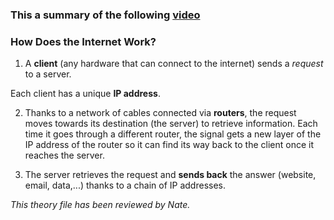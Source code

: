 ### This a summary of the following [video](https://www.youtube.com/watch?v=7_LPdttKXPc)


### How Does the Internet Work?


1. A **client** (any hardware that can connect to the internet) sends a *request* to a server. 

  Each client has a unique **IP address**.

2. Thanks to a network of cables connected via **routers**, the request moves towards its destination (the server) to retrieve information. Each time it goes through a different router, the signal gets a new layer of the IP address of the router so it can find its way back to the client once it reaches the server.


3. The server retrieves the request and **sends back** the answer (website, email, data,...) thanks to a chain of IP addresses.







*This theory file has been reviewed by Nate.*

